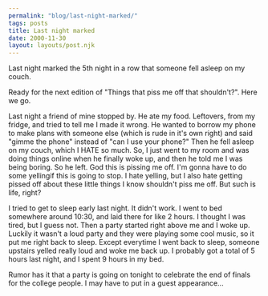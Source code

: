 ```yaml
---
permalink: "blog/last-night-marked/"
tags: posts
title: Last night marked
date: 2000-11-30
layout: layouts/post.njk
---
```


Last night marked the 5th night in a row that someone fell asleep on my couch. 

Ready for the next edition of "Things that piss me off that shouldn't?". Here we go.

Last night a friend of mine stopped by. He ate my food. Leftovers, from my fridge, and tried to tell me I made it wrong. He wanted to borrow my phone to make plans with someone else (which is rude in it's own right) and said "gimme the phone" instead of "can I use your phone?" Then he fell asleep on my couch, which I HATE so much. So, I just went to my room and was doing things online when he finally woke up, and then he told me I was being boring. So he left. God this is pissing me off. I'm gonna have to do some yellingif this is going to stop. I hate yelling, but I also hate getting pissed off about these little things I know shouldn't piss me off. But such is life, right?

I tried to get to sleep early last night. It didn't work. I went to bed somewhere around 10:30, and laid there for like 2 hours. I thought I was tired, but I guess not. Then a party started right above me and I woke up. Luckily it wasn't a loud party and they were playing some cool music, so it put me right back to sleep. Except everytime I went back to sleep, someone upstairs yelled really loud and woke me back up. I probably got a total of 5 hours last night, and I spent 9 hours in my bed.

Rumor has it that a party is going on tonight to celebrate the end of finals for the college people. I may have to put in a guest appearance...